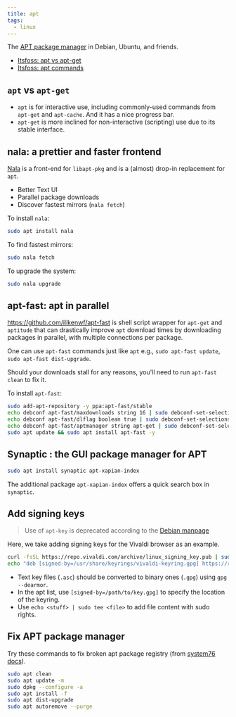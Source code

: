 ```yaml
---
title: apt
tags:
  - linux
---
```


The [APT package manager](https://en.wikipedia.org/wiki/APT_(software)) in Debian, Ubuntu, and friends.

- [Itsfoss: apt vs apt-get](https://itsfoss.com/apt-vs-apt-get-difference/)
- [Itsfoss: apt commands](https://itsfoss.com/apt-command-guide/)

## `apt` vs `apt-get`

- `apt` is for interactive use, including commonly-used commands from `apt-get` and `apt-cache`. And it has a nice progress bar.
- `apt-get` is more inclined for non-interactive (scripting) use due to its stable interface.

## nala: a prettier and faster frontend

[Nala](https://gitlab.com/volian/nala) is a front-end for `libapt-pkg` and is a (almost) drop-in replacement for `apt`.

- Better Text UI
- Parallel package downloads
- Discover fastest mirrors (`nala fetch`)

To install `nala`:

```sh
sudo apt install nala
```

To find fastest mirrors:

```sh
sudo nala fetch
```

To upgrade the system:

```sh
sudo nala upgrade
```

## apt-fast: apt in parallel

https://github.com/ilikenwf/apt-fast is shell script wrapper for `apt-get` and `aptitude` that can drastically improve `apt` download times by downloading packages in parallel, with multiple connections per package.

One can use `apt-fast` commands just like `apt` e.g., `sudo apt-fast update`, `sudo apt-fast dist-upgrade`.

Should your downloads stall for any reasons, you'll need to run `apt-fast clean` to fix it.

To install `apt-fast`:

```sh
sudo add-apt-repository -y ppa:apt-fast/stable
echo debconf apt-fast/maxdownloads string 16 | sudo debconf-set-selections
echo debconf apt-fast/dlflag boolean true | sudo debconf-set-selections
echo debconf apt-fast/aptmanager string apt-get | sudo debconf-set-selections
sudo apt update && sudo apt install apt-fast -y
```

## Synaptic : the GUI package manager for APT

```sh
sudo apt install synaptic apt-xapian-index
```

The additional package `apt-xapian-index` offers a quick search box in `synaptic`.

## Add signing keys

> Use of `apt-key` is deprecated according to the [Debian manpage](https://manpages.debian.org/testing/apt/apt-key.8.en.html)

Here, we take adding signing keys for the Vivaldi browser as an example.

```sh
curl -fsSL https://repo.vivaldi.com/archive/linux_signing_key.pub | sudo gpg --dearmor -o /usr/share/keyrings/vivaldi-keyring.gpg
echo "deb [signed-by=/usr/share/keyrings/vivaldi-keyring.gpg] https://repo.vivaldi.com/archive/deb/ stable main" | sudo tee /etc/apt/sources.list.d/vivaldi.list > /dev/null
```

- Text key files (`.asc`) should be converted to binary ones (`.gpg`) using `gpg --dearmor`.
- In the apt list, use `[signed-by=/path/to/key.gpg]` to specify the location of the keyring.
- Use `echo <stuff> | sudo tee <file>` to add file content with sudo rights.

## Fix APT package manager

Try these commands to fix broken apt package registry (from [system76 docs](https://support.system76.com/articles/package-manager-pop/)).

```sh
sudo apt clean
sudo apt update -m
sudo dpkg --configure -a
sudo apt install -f
sudo apt dist-upgrade
sudo apt autoremove --purge
```
